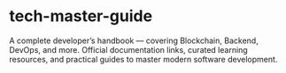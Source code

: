 # tech-master-guide
A complete developer’s handbook — covering Blockchain, Backend, DevOps, and more. Official documentation links, curated learning resources, and practical guides to master modern software development.

